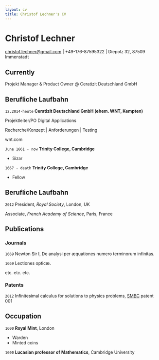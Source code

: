 ```yaml
---
layout: cv
title: Christof Lechner's CV
---
```

# Christof Lechner

<div id="webaddress">
<a href="christof.lechner@gmail.com">christof.lechner@gmail.com</a> | +49-176-87595322
| Diepolz 32, 87509 Immenstadt
</div>


## Currently

Projekt Manager & Product Owner @ Ceratizit Deutschland GmbH

## Berufliche Laufbahn

`12.2014-heute`
__Ceratizit Deutschland GmbH (ehem. WNT, Kempten)__

Projektleiter/PO Digital Applications

Recherche/Konzept | Anforderungen | Testing

wnt.com

`June 1661 - now`
__Trinity College, Cambridge__

- Sizar

`1667 - death`
__Trinity College, Cambridge__

- Fellow



## Berufliche Laufbahn

`2012`
President, *Royal Society*, London, UK

Associate, *French Academy of Science*, Paris, France



## Publications

<!-- A list is also available [online](http://scholar.google.co.uk/citations?user=LTOTl0YAAAAJ) -->

### Journals

`1669`
Newton Sir I, De analysi per æquationes numero terminorum infinitas. 

`1669`
Lectiones opticæ.

etc. etc. etc.

### Patents

`2012`
Infinitesimal calculus for solutions to physics problems, [SMBC](http://www.techdirt.com/articles/20121011/09312820678/if-patents-had-been-around-time-newton.shtml) patent 001


## Occupation

`1600`
__Royal Mint__, London

- Warden
- Minted coins

`1600`
__Lucasian professor of Mathematics__, Cambridge University



<!-- ### Footer

Last updated: May 2013 -->


